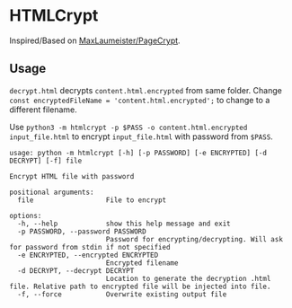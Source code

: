 # HTMLCrypt

Inspired/Based on [MaxLaumeister/PageCrypt](https://github.com/MaxLaumeister/PageCrypt).

## Usage

`decrypt.html` decrypts `content.html.encrypted` from same folder. Change `const encryptedFileName = 'content.html.encrypted';` to change to a different filename.

Use `python3 -m htmlcrypt -p $PASS -o content.html.encrypted input_file.html` to encrypt `input_file.html` with password from `$PASS`.

```
usage: python -m htmlcrypt [-h] [-p PASSWORD] [-e ENCRYPTED] [-d DECRYPT] [-f] file

Encrypt HTML file with password

positional arguments:
  file                  File to encrypt

options:
  -h, --help            show this help message and exit
  -p PASSWORD, --password PASSWORD
                        Password for encrypting/decrypting. Will ask for password from stdin if not specified
  -e ENCRYPTED, --encrypted ENCRYPTED
                        Encrypted filename
  -d DECRYPT, --decrypt DECRYPT
                        Location to generate the decryption .html file. Relative path to encrypted file will be injected into file.
  -f, --force           Overwrite existing output file
```
